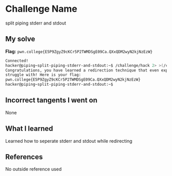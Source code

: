 # Challenge Name
split piping stderr and stdout

## My solve
**Flag:** `pwn.college{E5P9ZgyZ9cKCr5P2TWMDSgE09Ca.QXxQDM2wyN2kjNzEzW}`

```bash
Connected!
hacker@piping~split-piping-stderr-and-stdout:~$ /challenge/hack 2> >(/challenge/the) | /challenge/planet
Congratulations, you have learned a redirection technique that even experts
struggle with! Here is your flag:
pwn.college{E5P9ZgyZ9cKCr5P2TWMDSgE09Ca.QXxQDM2wyN2kjNzEzW}
hacker@piping~split-piping-stderr-and-stdout:~$
```
## Incorrect tangents I went on
None

## What I learned
Learned how to seperate stderr and stdout while redirecting

## References 
No outside reference used
